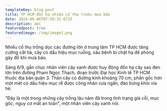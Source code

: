 ```yaml
---
templateKey: blog-post
title: TP HCM đốn hạ nhiều cổ thụ trước mưa bão
date: 2024-09-06T07:59:31.673Z
description: abc
featuredpost: true
featuredimage: /img/image1.png
---
```

Nhiều cổ thụ trồng dọc các đường lớn ở trung tâm TP HCM được tăng cường cắt tỉa, cây có dấu hiệu mục ruỗng, sâu bệnh bị chặt hạ đề phòng gãy đổ khi mưa bão.

Sáng 6/9, gần chục nhân viên cây xanh được huy động đốn hạ cây sao đen lớn trên đường Phạm Ngọc Thạch, đoạn trước Đại học Kinh tế TP HCM thuộc địa bàn quận 3. Thân cây có đường kính khoảng 70 cm, phần gốc hơn một mét có dấu hiệu mục rễ được công nhân cưa ngắn, đào bứng khỏi vỉa hè.

"Đây là một trong những cây trồng lâu năm đã trong tình trạng già cỗi, mục gốc, nguy cơ mất an toàn", một nhân viên cây xanh nói.

<!--EndFragment-->